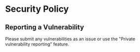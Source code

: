 # Security Policy

## Reporting a Vulnerability

Please submit any vulnerabilities as an issue or use the "Private vulnerability reporting" feature. 
